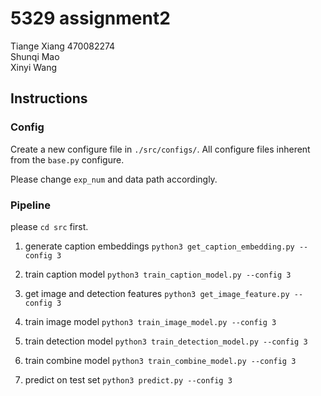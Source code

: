 # 5329 assignment2
Tiange Xiang 470082274  
Shunqi Mao  
Xinyi Wang  

## Instructions
### Config
Create a new configure file in ```./src/configs/```. All configure files inherent from the ```base.py``` configure.

Please change ```exp_num``` and data path accordingly.

### Pipeline
please ```cd src``` first.

1. generate caption embeddings
```python3 get_caption_embedding.py --config 3```

2. train caption model
```python3 train_caption_model.py --config 3```

3. get image and detection features
```python3 get_image_feature.py --config 3```

4. train image model
```python3 train_image_model.py --config 3```

5. train detection model
```python3 train_detection_model.py --config 3```

6. train combine model
```python3 train_combine_model.py --config 3```

7. predict on test set
```python3 predict.py --config 3```